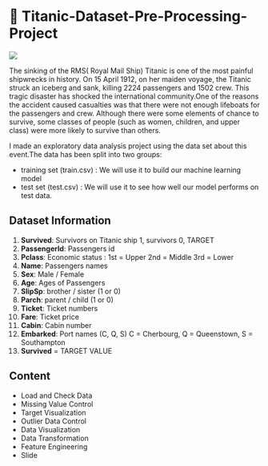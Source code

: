 # :ocean: Titanic-Dataset-Pre-Processing-Project

![](https://i.milliyet.com.tr/MolatikDetayBig/2020/04/14/fft371_mf33115214.Jpeg) 

The sinking of the RMS( Royal Mail Ship) Titanic is one of the most painful shipwrecks in history. On 15 April 1912, on her maiden voyage, the Titanic struck an iceberg and sank, killing 2224 passengers and 1502 crew. This tragic disaster has shocked the international community.One of the reasons the accident caused casualties was that there were not enough lifeboats for the passengers and crew. Although there were some elements of chance to survive, some classes of people (such as women, children, and upper class) were more likely to survive than others.

I made an exploratory data analysis project using the data set about this event.The data has been split into two groups:

* training set (train.csv) : We will use it to build our machine learning model
* test set (test.csv) : We will use it to see how well our model performs on test data.

## Dataset Information

1. **Survived**: Survivors on Titanic ship 1, survivors 0, TARGET
1. **PassengerId**: Passengers id
1. **Pclass**: Economic status : 1st = Upper 2nd = Middle 3rd = Lower
1. **Name**:  Passengers names
1. **Sex**: Male / Female
1. **Age**: Ages of Passengers
1. **SlipSp**: brother / sister (1 or 0)
1. **Parch**: parent / child (1 or 0)
1. **Ticket**: Ticket numbers 
1. **Fare**: Ticket price
1. **Cabin**: Cabin number
1. **Embarked**:  Port names (C, Q, S) C = Cherbourg, Q = Queenstown, S = Southampton
1. **Survived** = TARGET VALUE


## Content

* Load and Check Data
* Missing Value Control
* Target Visualization
* Outlier Data Control
* Data Visualization
* Data Transformation
* Feature Engineering
* Slide
